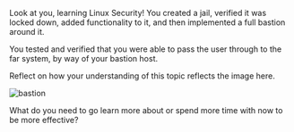 Look at you, learning Linux Security!
You created a jail, verified it was locked down, added functionality to it, and then implemented a full bastion around it.

You tested and verified that you were able to pass the user through to the far system, by way of your bastion host.

Reflect on how your understanding of this topic reflects the image here.

![bastion](../assets/bastion.png)

What do you need to go learn more about or spend more time with now to be more effective?
